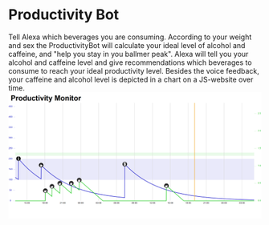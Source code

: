 # Productivity Bot
Tell Alexa which beverages you are consuming. According to your weight and sex the ProductivityBot will calculate your ideal level of alcohol and caffeine, and "help you stay in you ballmer peak". Alexa will tell you your alcohol and caffeine level and give recommendations which beverages to consume to reach your ideal productivity level. Besides the voice feedback, your caffeine and alcohol level is depicted in a chart on a JS-website over time.
![](productivity_monitor.png)
